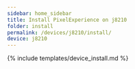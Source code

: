 ```yaml
---
sidebar: home_sidebar
title: Install PixelExperience on j8210
folder: install
permalink: /devices/j8210/install/
device: j8210
---
```

{% include templates/device_install.md %}
